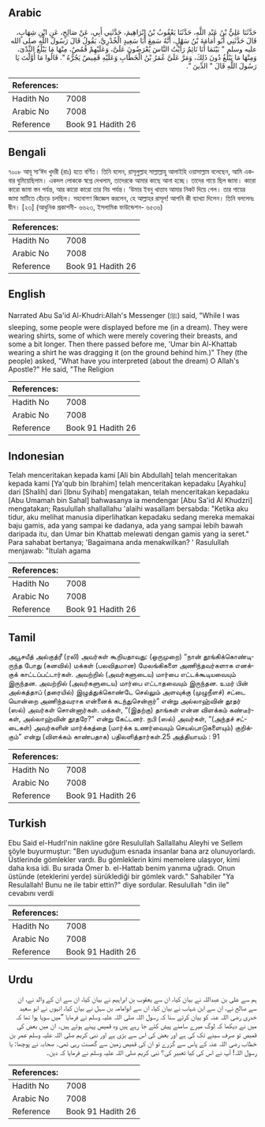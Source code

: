 ## Arabic


<div dir="rtl" lang="ar" style={{fontSize:'larger',backgroundColor:'#f8f9fa',padding:20}}>
حَدَّثَنَا عَلِيُّ بْنُ عَبْدِ اللَّهِ، حَدَّثَنَا يَعْقُوبُ بْنُ إِبْرَاهِيمَ، حَدَّثَنِي أَبِي، عَنْ صَالِحٍ، عَنِ ابْنِ شِهَابٍ، قَالَ حَدَّثَنِي أَبُو أُمَامَةَ بْنُ سَهْلٍ، أَنَّهُ سَمِعَ أَبَا سَعِيدٍ الْخُدْرِيَّ، يَقُولُ قَالَ رَسُولُ اللَّهِ صلى الله عليه وسلم ‏"‏ بَيْنَمَا أَنَا نَائِمٌ رَأَيْتُ النَّاسَ يُعْرَضُونَ عَلَىَّ، وَعَلَيْهِمْ قُمُصٌ، مِنْهَا مَا يَبْلُغُ الثَّدْىَ، وَمِنْهَا مَا يَبْلُغُ دُونَ ذَلِكَ، وَمَرَّ عَلَىَّ عُمَرُ بْنُ الْخَطَّابِ وَعَلَيْهِ قَمِيصٌ يَجُرُّهُ ‏"‏‏.‏ قَالُوا مَا أَوَّلْتَ يَا رَسُولَ اللَّهِ قَالَ ‏"‏ الدِّينَ ‏"‏‏.‏
</div>
<div style={{backgroundColor:'#f8f9fa',padding:20, marginBottom: 10}}><table> <thead> <tr> <th>References:</th> <th></th> </tr> </thead> <tbody><tr><td>Hadith No</td><td>7008</td></tr><tr><td>Arabic No</td><td>7008</td></tr><tr><td>Reference</td><td>Book 91 Hadith 26</td></tr></tbody></table></div>

## Bengali


<div dir="ltr" lang="bn" style={{fontSize:'larger',backgroundColor:'#f8f9fa',padding:20}}>
৭০০৮ আবূ সা‘ঈদ খুদরী (রাঃ) হতে বর্ণিত। তিনি বলেন, রাসূলুল্লাহ সাল্লাল্লাহু আলাইহি ওয়াসাল্লাম বলেছেন, আমি একবার ঘুমিয়েছিলাম। একদল লোককে স্বপ্নে দেখলাম, তাদেরকে আমার কাছে আনা হচ্ছে। তাদের গায়ে ছিল জামা। কারো কারো জামা স্তন পর্যন্ত, আর কারো কারো তার নিচ পর্যন্ত। ‘উমার ইবনু খাত্তাব আমার নিকট দিয়ে গেল। তার গায়ের জামা মাটিতে হেঁচড়ে চলছিল। সহাবাগণ জিজ্ঞেস করলেন, হে আল্লাহর রাসূল! আপনি কী ব্যাখ্যা দিলেন। তিনি বললেনঃ দ্বীন। [২৩] (আধুনিক প্রকাশনী- ৬৬২৩, ইসলামিক ফাউন্ডেশন- ৬৫৩৬)
</div>
<div style={{backgroundColor:'#f8f9fa',padding:20, marginBottom: 10}}><table> <thead> <tr> <th>References:</th> <th></th> </tr> </thead> <tbody><tr><td>Hadith No</td><td>7008</td></tr><tr><td>Arabic No</td><td>7008</td></tr><tr><td>Reference</td><td>Book 91 Hadith 26</td></tr></tbody></table></div>

## English


<div dir="ltr" lang="en" style={{fontSize:'larger',backgroundColor:'#f8f9fa',padding:20}}>
Narrated Abu Sa'id Al-Khudri:Allah's Messenger (ﷺ) said, "While I was sleeping, some people were displayed before me (in a dream). They were wearing shirts, some of which were merely covering their breasts, and some a bit longer. Then there passed before me, 'Umar bin Al-Khattab wearing a shirt he was dragging it (on the ground behind him.)" They (the people) asked, "What have you interpreted (about the dream) O Allah's Apostle?" He said, "The Religion
</div>
<div style={{backgroundColor:'#f8f9fa',padding:20, marginBottom: 10}}><table> <thead> <tr> <th>References:</th> <th></th> </tr> </thead> <tbody><tr><td>Hadith No</td><td>7008</td></tr><tr><td>Arabic No</td><td>7008</td></tr><tr><td>Reference</td><td>Book 91 Hadith 26</td></tr></tbody></table></div>

## Indonesian


<div dir="ltr" lang="id" style={{fontSize:'larger',backgroundColor:'#f8f9fa',padding:20}}>
Telah menceritakan kepada kami [Ali bin Abdullah] telah menceritakan kepada kami [Ya'qub bin Ibrahim] telah menceritakan kepadaku [Ayahku] dari [Shalih] dari [Ibnu Syihab] mengatakan, telah menceritakan kepadaku [Abu Umamah bin Sahal] bahwasanya ia mendengar [Abu Sa'id Al Khudzri] mengatakan; Rasulullah shallallahu 'alaihi wasallam bersabda: "Ketika aku tidur, aku melihat manusia diperlihatkan kepadaku sedang mereka memakai baju gamis, ada yang sampai ke dadanya, ada yang sampai lebih bawah daripada itu, dan Umar bin Khattab melewati dengan gamis yang ia seret." Para sahabat bertanya; 'Bagaimana anda menakwilkan? ' Rasulullah menjawab: "Itulah agama
</div>
<div style={{backgroundColor:'#f8f9fa',padding:20, marginBottom: 10}}><table> <thead> <tr> <th>References:</th> <th></th> </tr> </thead> <tbody><tr><td>Hadith No</td><td>7008</td></tr><tr><td>Arabic No</td><td>7008</td></tr><tr><td>Reference</td><td>Book 91 Hadith 26</td></tr></tbody></table></div>

## Tamil


<div dir="ltr" lang="ta" style={{fontSize:'larger',backgroundColor:'#f8f9fa',padding:20}}>
அபூசயீத் அல்குத்ரீ (ரலி) அவர்கள் கூறியதாவது: (ஒருமுறை) “நான் தூங்கிக்கொண்டிருந்த போது (கனவில்) மக்கள் (பலவிதமான) மேலங்கிகளை அணிந்தவர்களாக எனக்குக் காட்டப்பட்டார்கள். அவற்றில் (அவர்களுடைய) மார்பை எட்டக்கூடியவையும் இருந்தன. அவற்றில் (அவர்களுடைய) மார்பை எட்டாதவையும் இருந்தன. உமர் பின் அல்கத்தாப் (தரையில்) இழுத்துக்கொண்டே செல்லும் அளவுக்கு (முழுநீளச்) சட்டை யொன்றை அணிந்தவராக என்னைக் கடந்துசென்றார்” என்று அல்லாஹ்வின் தூதர் (ஸல்) அவர்கள் சொன்னார்கள். மக்கள், “(இதற்கு) தாங்கள் என்ன விளக்கம் கண்டீர்கள், அல்லாஹ்வின் தூதரே?” என்று கேட்டனர். நபி (ஸல்) அவர்கள், “(அந்தச் சட்டைகள்) அவர்களின் மார்க்கத்தை (மார்க்க உணர்வையும் செயல்பாடுகளையும்) குறிக்கும்” என்று (விளக்கம் காண்பதாக) பதிலளித்தார்கள்.25 அத்தியாயம் : 91
</div>
<div style={{backgroundColor:'#f8f9fa',padding:20, marginBottom: 10}}><table> <thead> <tr> <th>References:</th> <th></th> </tr> </thead> <tbody><tr><td>Hadith No</td><td>7008</td></tr><tr><td>Arabic No</td><td>7008</td></tr><tr><td>Reference</td><td>Book 91 Hadith 26</td></tr></tbody></table></div>

## Turkish


<div dir="ltr" lang="tr" style={{fontSize:'larger',backgroundColor:'#f8f9fa',padding:20}}>
Ebu Said el-Hudrl'nin nakline göre Resulullah Sallallahu Aleyhi ve Sellem şöyle buyurmuştur: "Ben uyuduğum esnada insanlar bana arz olunuyorlardı. Üstlerinde gömlekler vardı. Bu gömleklerin kimi memelere ulaşıyor, kimi daha kısa idi. Bu sırada Ömer b. el-Hattab benim yanıma uğradı. Onun üstünde (eteklerini yerde) sürüklediği bir gömlek vardı." Sahabiler "Ya Resulallah! Bunu ne ile tabir ettin?" diye sordular. Resulullah "din ile" cevabını verdi
</div>
<div style={{backgroundColor:'#f8f9fa',padding:20, marginBottom: 10}}><table> <thead> <tr> <th>References:</th> <th></th> </tr> </thead> <tbody><tr><td>Hadith No</td><td>7008</td></tr><tr><td>Arabic No</td><td>7008</td></tr><tr><td>Reference</td><td>Book 91 Hadith 26</td></tr></tbody></table></div>

## Urdu


<div dir="rtl" lang="ur" style={{fontSize:'larger',backgroundColor:'#f8f9fa',padding:20}}>
ہم سے علی بن عبداللہ نے بیان کیا، ان سے یعقوب بن ابراہیم نے بیان کیا، ان سے ان کے والد نے، ان سے صالح نے، ان سے ابن شہاب نے بیان کیا، ان سے ابوامامہ بن سہل نے بیان کیا، انہوں نے ابو سعید خدری رضی اللہ عنہ کو بیان کرتے سنا کہ رسول اللہ صلی اللہ علیہ وسلم نے فرمایا ”میں سویا ہوا تھا کہ میں نے دیکھا کہ لوگ میرے سامنے پیش کئے جا رہے ہیں وہ قمیص پہنے ہوئے ہیں۔ ان میں بعض کی قمیص تو صرف سینے تک کی ہے اور بعض کی اس سے بڑی ہے اور نبی کریم صلی اللہ علیہ وسلم عمر بن خطاب رضی اللہ عنہ کے پاس سے گزرے تو ان کی قمیص زمین سے گھسٹ رہی تھی۔ صحابہ نے پوچھا: یا رسول اللہ! آپ نے اس کی کیا تعبیر کی؟ نبی کریم صلی اللہ علیہ وسلم نے فرمایا کہ دین۔
</div>
<div style={{backgroundColor:'#f8f9fa',padding:20, marginBottom: 10}}><table> <thead> <tr> <th>References:</th> <th></th> </tr> </thead> <tbody><tr><td>Hadith No</td><td>7008</td></tr><tr><td>Arabic No</td><td>7008</td></tr><tr><td>Reference</td><td>Book 91 Hadith 26</td></tr></tbody></table></div>